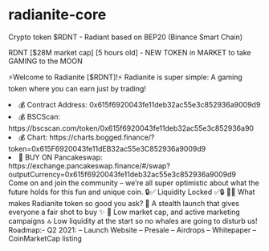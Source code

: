 # radianite-core
Crypto token $RDNT - Radiant based on BEP20 (Binance Smart Chain)

RDNT [$28M market cap] [5 hours old] - NEW TOKEN in MARKET to take GAMING to the MOON

⚡️Welcome to Radianite [$RDNT]!⚡️ 
Radianite is super simple: A gaming token where you can earn just by trading!
<li>💰 Contract Address: 0x615f6920043fe11deb32ac55e3c852936a9009d9</li>
<li>💰 BSCScan: https://bscscan.com/token/0x615f6920043fe11deb32ac55e3c852936a90</li>
<li>💰 Chart: https://charts.bogged.finance/?token=0x615F6920043fe11dEB32ac55e3C852936a9009d9</li>
<li>🥞 BUY ON Pancakeswap: https://exchange.pancakeswap.finance/#/swap?outputCurrency=0x615f6920043fe11deb32ac55e3c852936a9009d9</li>
Come on and join the community – we’re all super optimistic about what the future holds for this fun and unique coin.
🔒✅ Liquidity Locked ✅🔒
🚀✨ What makes Radianite token so good you ask?
🌈 A stealth launch that gives everyone a fair shot to buy ✨
🌈 Low market cap, and active marketing campaigns 🔝
Low liquidity at the start so no whales are going to disturb us!
Roadmap:-
Q2 2021:
– Launch Website
– Presale
– Airdrops
– Whitepaper
– CoinMarketCap listing

